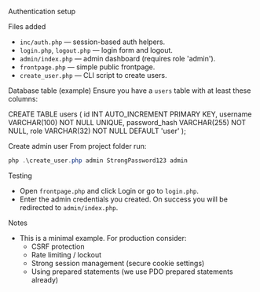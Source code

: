 Authentication setup

Files added
- `inc/auth.php` — session-based auth helpers.
- `login.php`, `logout.php` — login form and logout.
- `admin/index.php` — admin dashboard (requires role 'admin').
- `frontpage.php` — simple public frontpage.
- `create_user.php` — CLI script to create users.

Database table (example)
Ensure you have a `users` table with at least these columns:

CREATE TABLE users (
  id INT AUTO_INCREMENT PRIMARY KEY,
  username VARCHAR(100) NOT NULL UNIQUE,
  password_hash VARCHAR(255) NOT NULL,
  role VARCHAR(32) NOT NULL DEFAULT 'user'
);

Create admin user
From project folder run:

```powershell
php .\create_user.php admin StrongPassword123 admin
```

Testing
- Open `frontpage.php` and click Login or go to `login.php`.
- Enter the admin credentials you created. On success you will be redirected to `admin/index.php`.

Notes
- This is a minimal example. For production consider:
  - CSRF protection
  - Rate limiting / lockout
  - Strong session management (secure cookie settings)
  - Using prepared statements (we use PDO prepared statements already)
